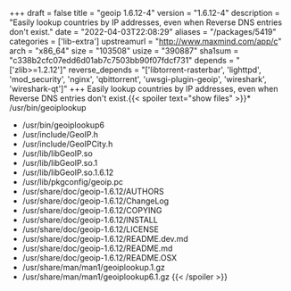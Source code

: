+++
draft = false
title = "geoip 1.6.12-4"
version = "1.6.12-4"
description = "Easily lookup countries by IP addresses, even when Reverse DNS entries don't exist."
date = "2022-04-03T22:08:29"
aliases = "/packages/5419"
categories = ['lib-extra']
upstreamurl = "http://www.maxmind.com/app/c"
arch = "x86_64"
size = "103508"
usize = "390887"
sha1sum = "c338b2cfc07edd6d01ab7c7503bb90f07fdcf731"
depends = "['zlib>=1.2.12']"
reverse_depends = "['libtorrent-rasterbar', 'lighttpd', 'mod_security', 'nginx', 'qbittorrent', 'uwsgi-plugin-geoip', 'wireshark', 'wireshark-qt']"
+++
Easily lookup countries by IP addresses, even when Reverse DNS entries don't exist.{{< spoiler text="show files" >}}* /usr/bin/geoiplookup
* /usr/bin/geoiplookup6
* /usr/include/GeoIP.h
* /usr/include/GeoIPCity.h
* /usr/lib/libGeoIP.so
* /usr/lib/libGeoIP.so.1
* /usr/lib/libGeoIP.so.1.6.12
* /usr/lib/pkgconfig/geoip.pc
* /usr/share/doc/geoip-1.6.12/AUTHORS
* /usr/share/doc/geoip-1.6.12/ChangeLog
* /usr/share/doc/geoip-1.6.12/COPYING
* /usr/share/doc/geoip-1.6.12/INSTALL
* /usr/share/doc/geoip-1.6.12/LICENSE
* /usr/share/doc/geoip-1.6.12/README.dev.md
* /usr/share/doc/geoip-1.6.12/README.md
* /usr/share/doc/geoip-1.6.12/README.OSX
* /usr/share/man/man1/geoiplookup.1.gz
* /usr/share/man/man1/geoiplookup6.1.gz
{{< /spoiler >}}